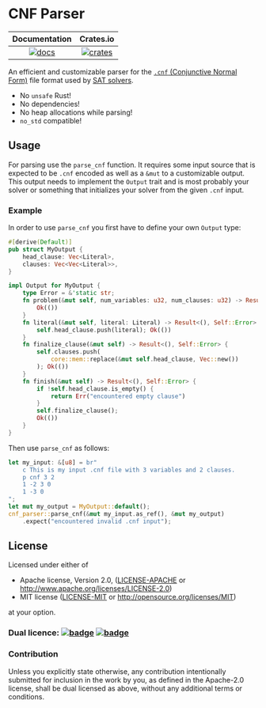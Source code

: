 # CNF Parser

|  Documentation   |       Crates.io      |
|:----------------:|:--------------------:|
| [![docs][1]][2] | [![crates][3]][4]  |

An efficient and customizable parser for the [`.cnf` (Conjunctive Normal Form)][cnf-format]
file format used by [SAT solvers][sat-solving].

- No `unsafe` Rust!
- No dependencies!
- No heap allocations while parsing!
- `no_std` compatible!

## Usage

For parsing use the `parse_cnf` function.
It requires some input source that is expected to be `.cnf` encoded as well
as a `&mut` to a customizable output.
This output needs to implement the `Output` trait and is most probably your solver
or something that initializes your solver from the given `.cnf` input.

### Example

In order to use `parse_cnf` you first have to define your own `Output` type:

```rust
#[derive(Default)]
pub struct MyOutput {
    head_clause: Vec<Literal>,
    clauses: Vec<Vec<Literal>>,
}

impl Output for MyOutput {
    type Error = &'static str;
    fn problem(&mut self, num_variables: u32, num_clauses: u32) -> Result<(), Self::Error> {
        Ok(())
    }
    fn literal(&mut self, literal: Literal) -> Result<(), Self::Error> {
        self.head_clause.push(literal); Ok(())
    }
    fn finalize_clause(&mut self) -> Result<(), Self::Error> {
        self.clauses.push(
            core::mem::replace(&mut self.head_clause, Vec::new())
        ); Ok(())
    }
    fn finish(&mut self) -> Result<(), Self::Error> {
        if !self.head_clause.is_empty() {
            return Err("encountered empty clause")
        }
        self.finalize_clause();
        Ok(())
    }
}
```

Then use `parse_cnf` as follows:

```rust
let my_input: &[u8] = br"
    c This is my input .cnf file with 3 variables and 2 clauses.
    p cnf 3 2
    1 -2 3 0
    1 -3 0
";
let mut my_output = MyOutput::default();
cnf_parser::parse_cnf(&mut my_input.as_ref(), &mut my_output)
    .expect("encountered invalid .cnf input");
```

## License

Licensed under either of

 * Apache license, Version 2.0, ([LICENSE-APACHE](LICENSE-APACHE) or http://www.apache.org/licenses/LICENSE-2.0)
 * MIT license ([LICENSE-MIT](LICENSE-MIT) or http://opensource.org/licenses/MIT)

at your option.

### Dual licence: [![badge][license-mit-badge]](LICENSE-MIT) [![badge][license-apache-badge]](LICENSE-APACHE)

### Contribution

Unless you explicitly state otherwise, any contribution intentionally submitted
for inclusion in the work by you, as defined in the Apache-2.0 license, shall be dual licensed as above, without any
additional terms or conditions.

[1]: https://docs.rs/cnf-parser/badge.svg
[2]: https://docs.rs/cnf-parser
[3]: https://img.shields.io/crates/v/cnf-parser.svg
[4]: https://crates.io/crates/cnf-parser

[sat-solving]: https://en.wikipedia.org/wiki/Boolean_satisfiability_problem
[cnf-format]: https://www.cs.utexas.edu/users/moore/acl2/manuals/current/manual/index-seo.php/SATLINK____DIMACS

[license-mit-badge]: https://img.shields.io/badge/license-MIT-blue.svg
[license-apache-badge]: https://img.shields.io/badge/license-APACHE-orange.svg
